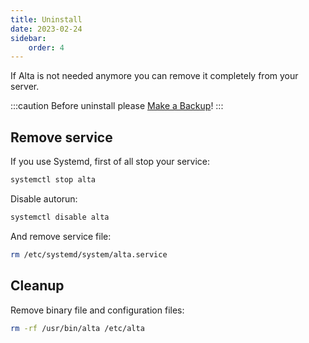 ```yaml
---
title: Uninstall
date: 2023-02-24
sidebar:
    order: 4
---
```


If Alta is not needed anymore you can remove it completely from your server.

:::caution
Before uninstall please [Make a Backup](backup)!
:::

## Remove service

If you use Systemd, first of all stop your service:

```sh
systemctl stop alta
```

Disable autorun:

```sh
systemctl disable alta
```

And remove service file:

```sh
rm /etc/systemd/system/alta.service
```

## Cleanup

Remove binary file and configuration files:

```sh
rm -rf /usr/bin/alta /etc/alta
```
